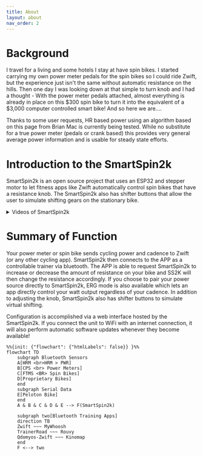 ```yaml
---
title: About
layout: about
nav_order: 2
---
```


# Background
I travel for a living and some hotels I stay at have spin bikes. I started carrying my own power meter pedals for the spin bikes so I could ride Zwift, but the experience just isn't the same without automatic resistance on the hills. Then one day I was looking down at that simple to turn knob and I had a thought - With the power meter pedals attached, almost everything is already in place on this $300 spin bike to turn it into the equivalent of a $3,000 computer controlled smart bike! And so here we are....

Thanks to some user requests, HR based power using an algorithm based on this page from Brian Mac is currently being tested. While no substitute for a true power meter (pedals or crank based) this provides very general average power information and is usable for steady state efforts.

# Introduction to the SmartSpin2k
SmartSpin2k is an open source project that uses an ESP32 and stepper motor to let fitness apps like Zwift automatically control spin bikes that have a resistance knob. The SmartSpin2k also has shifter buttons that allow the user to simulate shifting gears on the stationary bike.

<details markdown="block"><summary> Videos of SmartSpin2k</summary>
> ![](https://www.youtube.com/watch?v=O8ZMRmwN-dY)
> ![](https://youtu.be/K6ZDopluKcg)
</details>

# Summary of Function

Your power meter or spin bike sends cycling power and cadence to Zwift (or any other cycling app). SmartSpin2k then connects to the APP as a controllable trainer via bluetooth. The APP is able to request SmartSpin2k to increase or decrease the amount of resistance on your bike and SS2K will then change the resistance accordingly. If you choose to pair your power source directly to SmartSpin2k, ERG mode is also available which lets an app directly control your watt output regardless of your cadence. In addition to adjusting the knob, SmartSpin2k also has shifter buttons to simulate virtual shifting. 

Configuration is accomplished via a web interface hosted by the SmartSpin2k. If you connect the unit to WiFi with an internet connection, it will also perform automatic software updates whenever they become available! 

```mermaid!
%%{init: {"flowchart": {"htmlLabels": false}} }%%
flowchart TD
    subgraph Bluetooth Sensors
    A[HRM <br>HRM > PWR]
    B[CPS <br> Power Meters]
    C[FTMS <BR> Spin Bikes]
    D[Proprietary Bikes]
    end
    subgraph Serial Data
    E[Peloton Bike]
    end
    A & B & C & D & E --> F(SmartSpin2k)
    
    subgraph two[Bluetooth Training Apps]
    direction TB
    Zwift ~~~ MyWhoosh
    TrainerRoad ~~~ Rouvy
    Qdomyos-Zwift ~~~ Kinomap
    end 
    F <--> two
```